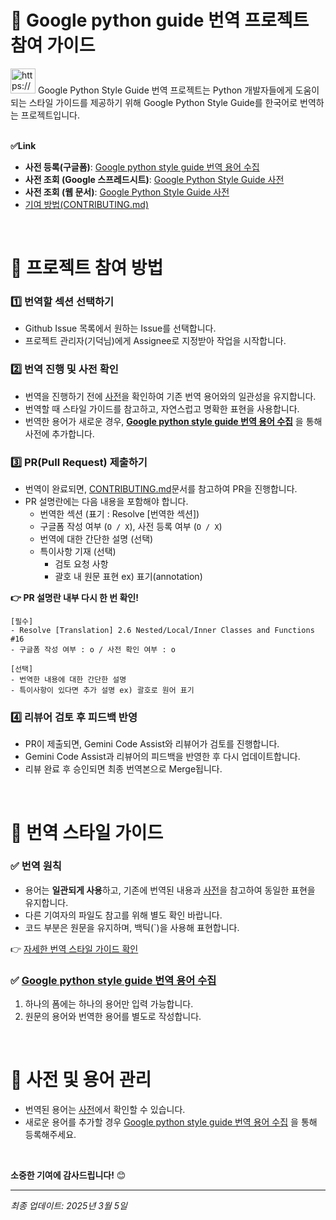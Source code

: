 # 📕 Google python guide 번역 프로젝트 참여 가이드

<aside>
<img src="https://www.notion.so/icons/thought_orange.svg" alt="https://www.notion.so/icons/thought_orange.svg" width="40px" /> Google Python Style Guide 번역 프로젝트는 Python 개발자들에게 도움이 되는 스타일 가이드를 제공하기 위해 Google Python Style Guide를 한국어로 번역하는 프로젝트입니다.

</aside>

<aside>
<br />

**✅Link**

- **사전 등록(구글폼)**: [Google python style guide 번역 용어 수집](https://forms.gle/4ynzEmGWZcnFW9nUA)
- **사전 조회 (Google 스프레드시트)**: [Google Python Style Guide 사전](https://docs.google.com/spreadsheets/d/1OzuoyIpy9bl3KRxMETcVuEOyO0_nL4ip4kMIurU-UVM/edit?usp=sharing)
- **사전 조회 (웹 문서)**: [Google Python Style Guide 사전](https://docs.google.com/spreadsheets/d/e/2PACX-1vRRD6I_ELlSzmkNvfn-JVvTjIVbX91RA4g82AjYUogsvuoLLspPqO4PEKZrSwDUuTDgFwxkk1gSA1eW/pubhtml?gid=1120400211&single=true)
- [기여 방법(CONTRIBUTING.md)](https://github.com/GideokKim/google-python-style-guide-kr/blob/main/CONTRIBUTING.md)

</aside>

<br />

# 🔭 프로젝트 참여 방법

### 1️⃣ 번역할 섹션 선택하기

- Github Issue 목록에서 원하는 Issue를 선택합니다.
- 프로젝트 관리자(기덕님)에게 Assignee로 지정받아 작업을 시작합니다.

### 2️⃣ 번역 진행 및 사전 확인

- 번역을 진행하기 전에 [사전](https://docs.google.com/spreadsheets/d/e/2PACX-1vRRD6I_ELlSzmkNvfn-JVvTjIVbX91RA4g82AjYUogsvuoLLspPqO4PEKZrSwDUuTDgFwxkk1gSA1eW/pubhtml?gid=1120400211&single=true)을 확인하여 기존 번역 용어와의 일관성을 유지합니다.
- 번역할 때 스타일 가이드를 참고하고, 자연스럽고 명확한 표현을 사용합니다.
- 번역한 용어가 새로운 경우, **[Google python style guide 번역 용어 수집](https://forms.gle/4ynzEmGWZcnFW9nUA)** 을 통해 사전에 추가합니다.

### 3️⃣ PR(Pull Request) 제출하기

- 번역이 완료되면, [CONTRIBUTING.md](https://github.com/GideokKim/google-python-style-guide-kr/blob/main/CONTRIBUTING.md)문서를 참고하여 PR을 진행합니다.
- PR 설명란에는 다음 내용을 포함해야 합니다.
  - 번역한 섹션 (표기 : Resolve [번역한 섹션])
  - 구글폼 작성 여부 (`O / X`), 사전 등록 여부 (`O / X`)
  - 번역에 대한 간단한 설명 (선택)
  - 특이사항 기재 (선택)
    - 검토 요청 사항
    - 괄호 내 원문 표현 ex) 표기(annotation)

**👉 PR 설명란 내부 다시 한 번 확인!**

```
[필수]
- Resolve [Translation] 2.6 Nested/Local/Inner Classes and Functions #16
- 구글폼 작성 여부 : o / 사전 확인 여부 : o

[선택]
- 번역한 내용에 대한 간단한 설명
- 특이사항이 있다면 추가 설명 ex) 괄호로 원어 표기
```

### 4️⃣ 리뷰어 검토 후 피드백 반영

- PR이 제출되면, Gemini Code Assist와 리뷰어가 검토를 진행합니다.
- Gemini Code Assist과 리뷰어의 피드백을 반영한 후 다시 업데이트합니다.
- 리뷰 완료 후 승인되면 최종 번역본으로 Merge됩니다.

<br />

# 📖 번역 스타일 가이드

### ✅ 번역 원칙

- 용어는 **일관되게 사용**하고, 기존에 번역된 내용과 [사전](https://docs.google.com/spreadsheets/d/e/2PACX-1vRRD6I_ELlSzmkNvfn-JVvTjIVbX91RA4g82AjYUogsvuoLLspPqO4PEKZrSwDUuTDgFwxkk1gSA1eW/pubhtml?gid=1120400211&single=true)을 참고하여 동일한 표현을 유지합니다.
- 다른 기여자의 파일도 참고를 위해 별도 확인 바랍니다.
- 코드 부분은 원문을 유지하며, 백틱(`)을 사용해 표현합니다.

👉 [자세한 번역 스타일 가이드 확인](./gemini/styleguide.md)

### ✅ [Google python style guide 번역 용어 수집](https://forms.gle/4ynzEmGWZcnFW9nUA)

1. 하나의 폼에는 하나의 용어만 입력 가능합니다.
2. 원문의 용어와 번역한 용어를 별도로 작성합니다.

<br />

# 📌 사전 및 용어 관리

- 번역된 용어는 [사전](https://docs.google.com/spreadsheets/d/e/2PACX-1vRRD6I_ELlSzmkNvfn-JVvTjIVbX91RA4g82AjYUogsvuoLLspPqO4PEKZrSwDUuTDgFwxkk1gSA1eW/pubhtml?gid=1120400211&single=true)에서 확인할 수 있습니다.
- 새로운 용어를 추가할 경우 [Google python style guide 번역 용어 수집](https://forms.gle/4ynzEmGWZcnFW9nUA) 을 통해 등록해주세요.

<br />

**소중한 기여에 감사드립니다!** 😊

---

_최종 업데이트: 2025년 3월 5일_
